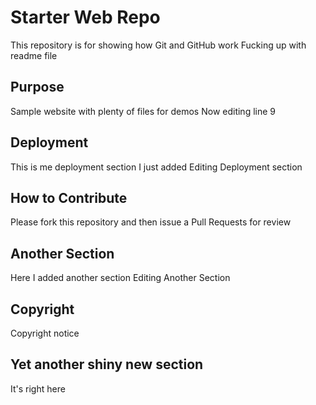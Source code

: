 # Starter Web Repo

This repository is for showing how Git and GitHub work
Fucking up with readme file

## Purpose

Sample website with plenty of files for demos
Now editing line 9

## Deployment

This is me deployment section I just added
Editing Deployment section

## How to Contribute

Please fork this repository and then issue a Pull Requests 
for review

## Another Section

Here I added another section
Editing Another Section

## Copyright
Copyright notice

## Yet another shiny new section
It's right here